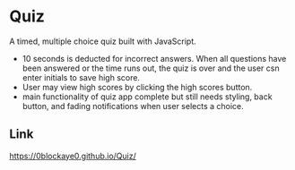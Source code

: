 # Quiz
A timed, multiple choice quiz built with JavaScript.

- 10 seconds is deducted for incorrect answers. When all questions have been answered or the time runs out, the quiz is over and the user csn enter initials to save high score.
- User may view high scores by clicking the high scores button.
- main functionality of quiz app complete but still needs styling, back button, and fading notifications when user selects a choice.

## Link

https://0blockaye0.github.io/Quiz/
